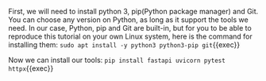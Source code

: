 First, we will need to install python 3, pip(Python package manager) and Git. You can choose any version on Python, as long as it support the tools we need. 
In our case, Python, pip and Git are built-in, but for you to be able to reproduce
this tutorial on your own Linux system, here is the command for installing them:
`sudo apt install -y python3 python3-pip git`{{exec}}

Now we can install our tools:
`pip install fastapi uvicorn pytest httpx`{{exec}}
